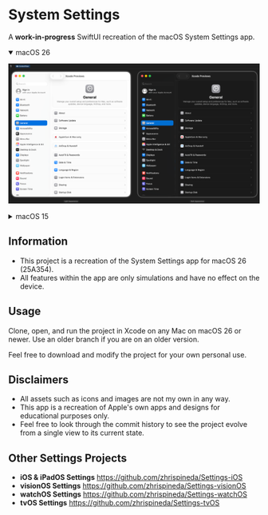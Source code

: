 #  System Settings
A **work-in-progress** SwiftUI recreation of the macOS System Settings app.

<details open>
<summary>macOS 26</summary>
  
![An image of the recreated macOS 26 System Settings app in both dark and light mode. General is selected on the sidebar with its options shown on the main pane next to it.](Assets/XcodePreviewBeta.png)

</details>

<details>
<summary>macOS 15</summary>
  
![An image of the recreated macOS 15 System Settings app in both dark and light mode. General is selected on the sidebar with its options shown on the main pane next to it.](Assets/XcodePreview.png)

</details>

## Information
- This project is a recreation of the System Settings app for macOS 26 (25A354).
- All features within the app are only simulations and have no effect on the device.

## Usage
Clone, open, and run the project in Xcode on any Mac on macOS 26 or newer. Use an older branch if you are on an older version.

Feel free to download and modify the project for your own personal use.

## Disclaimers
- All assets such as icons and images are not my own in any way.
- This app is a recreation of Apple's own apps and designs for educational purposes only.
- Feel free to look through the commit history to see the project evolve from a single view to its current state.

## Other Settings Projects
- **iOS & iPadOS Settings** https://github.com/zhrispineda/Settings-iOS
- **visionOS Settings** https://github.com/zhrispineda/Settings-visionOS
- **watchOS Settings** https://github.com/zhrispineda/Settings-watchOS
- **tvOS Settings** https://github.com/zhrispineda/Settings-tvOS
